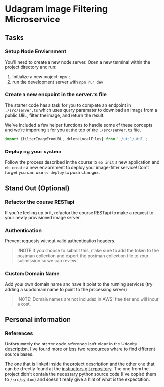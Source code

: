 # Udagram Image Filtering Microservice

## Tasks

### Setup Node Enviornment

You'll need to create a new node server. Open a new terminal within the project directory and run:

1. Initialize a new project: `npm i`
2. run the development server with `npm run dev`

### Create a new endpoint in the server.ts file

The starter code has a task for you to complete an endpoint in `./src/server.ts` which uses query paramater to download an image from a public URL, filter the image, and return the result.

We've included a few helper functions to handle some of these concepts and we're importing it for you at the top of the `./src/server.ts`  file.

```typescript
import {filterImageFromURL, deleteLocalFiles} from './util/util';
```

### Deploying your system

Follow the process described in the course to `eb init` a new application and `eb create` a new enviornment to deploy your image-filter service! Don't forget you can use `eb deploy` to push changes.

## Stand Out (Optional)

### Refactor the course RESTapi

If you're feeling up to it, refactor the course RESTapi to make a request to your newly provisioned image server.

### Authentication

Prevent requests without valid authentication headers.
> !!NOTE if you choose to submit this, make sure to add the token to the postman collection and export the postman collection file to your submission so we can review!

### Custom Domain Name

Add your own domain name and have it point to the running services (try adding a subdomain name to point to the processing server)
> !NOTE: Domain names are not included in AWS’ free tier and will incur a cost.

## Personal information

### References
Unfortunately the starter code reference isn't clear in the Udacity description. I've found more or less two ressources where to find different source bases.

The one that is linked [inside the project description](https://github.com/udacity/cloud-developer/tree/master/course-02/project/image-filter-starter-code) and the other one that can be directly found at the [instructors git repository](https://github.com/grutt/udacity-c2-image-filter). The one from the project didn't contain the necessary python source code (I've copied them to `/src/pyhton`) and doesn't really give a hint of what is the expectation.